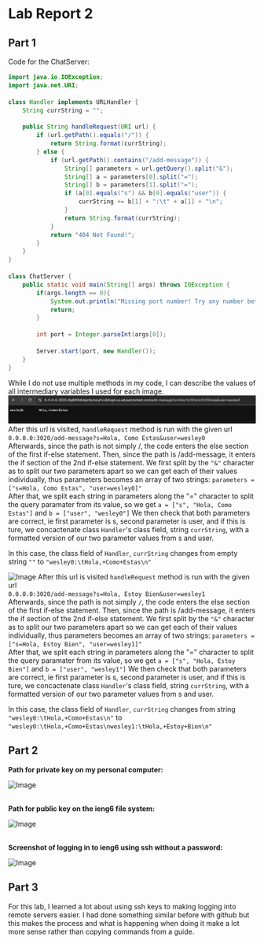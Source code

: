 # Lab Report 2
## Part 1

Code for the ChatServer:
```java
import java.io.IOException;
import java.net.URI;

class Handler implements URLHandler {
    String currString = "";

    public String handleRequest(URI url) {
        if (url.getPath().equals("/")) {
            return String.format(currString);
        } else {
            if (url.getPath().contains("/add-message")) {
                String[] parameters = url.getQuery().split("&");
                String[] a = parameters[0].split("=");
                String[] b = parameters[1].split("=");
                if (a[0].equals("s") && b[0].equals("user")) {
                    currString += b[1] + ":\t" + a[1] + "\n";
                }
                return String.format(currString);
            }
            return "404 Not Found!";
        }
    }
}

class ChatServer {
    public static void main(String[] args) throws IOException {
        if(args.length == 0){
            System.out.println("Missing port number! Try any number between 1024 to 49151");
            return;
        }

        int port = Integer.parseInt(args[0]);

        Server.start(port, new Handler());
    }
}
```
While I do not use multiple methods in my code, I can describe the values of all intermediary variables I used for each image.
![Image](./screenshot1.png)
After this url is visited, ```handleRequest``` method is run with the given url \
```0.0.0.0:3020/add-message?s=Hola, Como Estas&user=wesley0``` \
Afterwards, since the path is not simply /, the code enters the else section of the first if-else statement. Then, since the path is /add-message, it enters the if section of the 2nd if-else statement. We first split by the ```"&"``` character as to split our two parameters apart so we can get each of their values individually, thus parameters becomes an array of two strings:
```parameters = ["s=Hola, Como Estas", "user=wesley0]"```\
After that, we split each string in parameters along the "=" character to split the query paramater from its value, so we get ```a = ["s", "Hola, Como Estas"]``` and ```b = ["user", "wesley0"]```
We then check that both parameters are correct, ie first parameter is s, second parameter is user, and if this is ture, we concactenate class ```Handler```'s class field, string ```currString```, with a formatted version of our two parameter values from s and user.

In this case, the class field of ```Handler```, ```currString``` changes from empty string ```""``` to ```"wesley0:\tHola,+Como+Estas\n"```

![Image](./screenshot2.png)
After this url is visited  ```handleRequest``` method is run with the given url \
```0.0.0.0:3020/add-message?s=Hola, Estoy Bien&user=wesley1``` \
Afterwards, since the path is not simply ```/```, the code enters the else section of the first if-else statement. Then, since the path is /add-message, it enters the if section of the 2nd if-else statement. We first split by the ```"&"``` character as to split our two parameters apart so we can get each of their values individually, thus parameters becomes an array of two strings:
```parameters = ["s=Hola, Estoy Bien", "user=wesley1]"```\
After that, we split each string in parameters along the "=" character to split the query paramater from its value, so we get ```a = ["s", "Hola, Estoy Bien"]``` and ```b = ["user", "wesley1"]```
We then check that both parameters are correct, ie first parameter is s, second parameter is user, and if this is ture, we concactenate class ```Handler```'s class field, string ```currString```, with a formatted version of our two parameter values from s and user.

In this case, the class field of ```Handler```, ```currString``` changes from string ```"wesley0:\tHola,+Como+Estas\n"``` to ```"wesley0:\tHola,+Como+Estas\nwesley1:\tHola,+Estoy+Bien\n"```

## Part 2

**Path for private key on my personal computer:**


![Image](./privkey.png)

\
**Path for public key on the ieng6 file system:**


![Image](./pubkey.png)

\
**Screenshot of logging in to ieng6 using ssh without a password:**


![Image](./nopass.png)


## Part 3
For this lab, I learned a lot about using ssh keys to making logging into remote servers easier. I had done something similar before with github but this makes the process and what is happening when doing it make a lot more sense rather than copying commands from a guide.